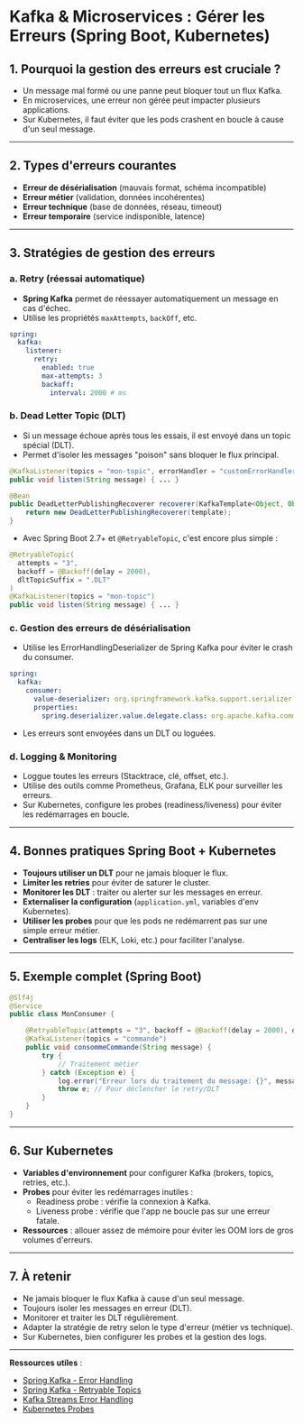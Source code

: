 # Kafka & Microservices : Gérer les Erreurs (Spring Boot, Kubernetes)

## 1. Pourquoi la gestion des erreurs est cruciale ?

- Un message mal formé ou une panne peut bloquer tout un flux Kafka.
- En microservices, une erreur non gérée peut impacter plusieurs applications.
- Sur Kubernetes, il faut éviter que les pods crashent en boucle à cause d'un seul message.

---

## 2. Types d'erreurs courantes

- **Erreur de désérialisation** (mauvais format, schéma incompatible)
- **Erreur métier** (validation, données incohérentes)
- **Erreur technique** (base de données, réseau, timeout)
- **Erreur temporaire** (service indisponible, latence)

---

## 3. Stratégies de gestion des erreurs

### a. Retry (réessai automatique)

- **Spring Kafka** permet de réessayer automatiquement un message en cas d'échec.
- Utilise les propriétés `maxAttempts`, `backOff`, etc.

```yaml
spring:
  kafka:
    listener:
      retry:
        enabled: true
        max-attempts: 3
        backoff:
          interval: 2000 # ms
```

### b. Dead Letter Topic (DLT)

- Si un message échoue après tous les essais, il est envoyé dans un topic spécial (DLT).
- Permet d'isoler les messages "poison" sans bloquer le flux principal.

```java
@KafkaListener(topics = "mon-topic", errorHandler = "customErrorHandler")
public void listen(String message) { ... }

@Bean
public DeadLetterPublishingRecoverer recoverer(KafkaTemplate<Object, Object> template) {
    return new DeadLetterPublishingRecoverer(template);
}
```

- Avec Spring Boot 2.7+ et `@RetryableTopic`, c'est encore plus simple :

```java
@RetryableTopic(
  attempts = "3",
  backoff = @Backoff(delay = 2000),
  dltTopicSuffix = ".DLT"
)
@KafkaListener(topics = "mon-topic")
public void listen(String message) { ... }
```

### c. Gestion des erreurs de désérialisation

- Utilise les ErrorHandlingDeserializer de Spring Kafka pour éviter le crash du consumer.

```yaml
spring:
  kafka:
    consumer:
      value-deserializer: org.springframework.kafka.support.serializer.ErrorHandlingDeserializer
      properties:
        spring.deserializer.value.delegate.class: org.apache.kafka.common.serialization.StringDeserializer
```

- Les erreurs sont envoyées dans un DLT ou loguées.

### d. Logging & Monitoring

- Loggue toutes les erreurs (Stacktrace, clé, offset, etc.).
- Utilise des outils comme Prometheus, Grafana, ELK pour surveiller les erreurs.
- Sur Kubernetes, configure les probes (readiness/liveness) pour éviter les redémarrages en boucle.

---

## 4. Bonnes pratiques Spring Boot + Kubernetes

- **Toujours utiliser un DLT** pour ne jamais bloquer le flux.
- **Limiter les retries** pour éviter de saturer le cluster.
- **Monitorer les DLT** : traiter ou alerter sur les messages en erreur.
- **Externaliser la configuration** (`application.yml`, variables d'env Kubernetes).
- **Utiliser les probes** pour que les pods ne redémarrent pas sur une simple erreur métier.
- **Centraliser les logs** (ELK, Loki, etc.) pour faciliter l'analyse.

---

## 5. Exemple complet (Spring Boot)

```java
@Slf4j
@Service
public class MonConsumer {

    @RetryableTopic(attempts = "3", backoff = @Backoff(delay = 2000), dltTopicSuffix = ".DLT")
    @KafkaListener(topics = "commande")
    public void consommeCommande(String message) {
        try {
            // Traitement métier
        } catch (Exception e) {
            log.error("Erreur lors du traitement du message: {}", message, e);
            throw e; // Pour déclencher le retry/DLT
        }
    }
}
```

---

## 6. Sur Kubernetes

- **Variables d'environnement** pour configurer Kafka (brokers, topics, retries, etc.).
- **Probes** pour éviter les redémarrages inutiles :
  - Readiness probe : vérifie la connexion à Kafka.
  - Liveness probe : vérifie que l'app ne boucle pas sur une erreur fatale.
- **Ressources** : allouer assez de mémoire pour éviter les OOM lors de gros volumes d'erreurs.

---

## 7. À retenir

- Ne jamais bloquer le flux Kafka à cause d'un seul message.
- Toujours isoler les messages en erreur (DLT).
- Monitorer et traiter les DLT régulièrement.
- Adapter la stratégie de retry selon le type d'erreur (métier vs technique).
- Sur Kubernetes, bien configurer les probes et la gestion des logs.

---

**Ressources utiles** :
- [Spring Kafka - Error Handling](https://docs.spring.io/spring-kafka/docs/current/reference/html/#error-handling)
- [Spring Kafka - Retryable Topics](https://docs.spring.io/spring-kafka/docs/current/reference/html/#retryable-topic)
- [Kafka Streams Error Handling](https://kafka.apache.org/34/documentation/streams/developer-guide/handling-errors)
- [Kubernetes Probes](https://kubernetes.io/docs/tasks/configure-pod-container/configure-liveness-readiness-startup-probes/)
